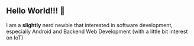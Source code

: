 ## Hello World!!! 👋

I am a **slightly** nerd newbie that interested in software development, especially Android and Backend Web Development (with a little bit interest on IoT)
